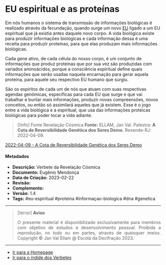 # EU espiritual e as proteínas

Em nós humanos o sistema de transmissão de informações biológicas é realizado através da fecundação, quando surge um novo [EU](EU.md) ligado a um EU espiritual que já existia antes daquele novo corpo. A vida biológica existe para produzir informações biológicas e cada informação dessa é uma receita para produzir proteínas, para que elas produzam mais informações biológicas.

Cada gene ativo, de cada célula do nosso corpo, é um conjunto de informações que produz proteínas que por sua vez são produzidas com variados aminoácidos, porque a consciência espiritual define quais informações que serão usadas naquela encarnação para gerar aquela proteína, para aquele seu respectivo EU humano que surgiu.

São os espíritos de cada um de nós que atuam com suas respectivas agendas genômicas, específicas para cada EU que surge e que vai trabalhar e burilar mais informações, produzir novas compreensões, novos conceitos, ou então só assimilará aqueles que já existem. Esse é o jogo entre a vida biológica e a espiritual, que usa das informações proteicas biológicas para poder tocar a vida adiante.

> [!info] Fonte Revelação Cósmica
> **Fonte:** ELLAM, Jan Val. Palestra: **A Cota de Reversibilidade Genética dos Seres Demo**. Resende-RJ: 2022-04-09.

[2022-04-09 - A Cota de Reversibilidade Genética dos Seres Demo](Árvore%20do%20Conhecimento/Fichas/Grupo%20I%20-%20Contexto%20Demo/2022-04-09%20-%20A%20Cota%20de%20Reversibilidade%20Genética%20dos%20Seres%20Demo.md)

#### Metadados

-   **Descrição:** Verbete da Revelação Cósmica
-   **Documento:** Eugênio Mendonça
-   **Data de Criação:** 2023-02-22
-   **Revisão:**
-   **Complemento:**
-   **Versão**: 1.4
-   **Tags:** #eu-espiritual #proteina #informaçao-biologica #dna #genetica

---
> [!error] **Aviso**
> <p align="justify">O presente material é disponibilizado exclusivamente para membros com objetivo de estudos e desenvolvimento pessoal. Proibida a reprodução, no todo ou em partes, através de quaisquer meios. Copyright © Jan Val Ellam @ Escola da Decifração 2023. </p>

---
- [Ir para a Homepage](Homepage.canvas)
- [Ir para o índide dos Verbetes](ÍNDIDE%20GERAL%20DOS%20VERBETES.canvas)
